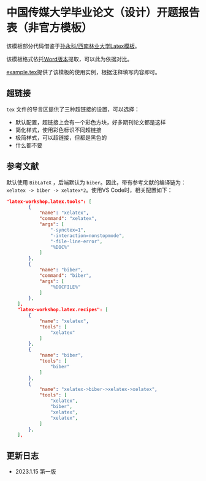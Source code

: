 # 中国传媒大学毕业论文（设计）开题报告表（非官方模板）

该模板部分代码借鉴于[孙永科/西南林业大学Latex模板](https://gitee.com/sunyongke/swfu-latex)。

该模板格式依托[Word版本](word/中国传媒大学毕业论文（设计）开题报告表-模板.docx)提取，可以此为依据对比。

[example.tex](example.tex)提供了该模板的使用实例，根据注释填写内容即可。

## 超链接

`tex` 文件的导言区提供了三种超链接的设置，可以选择：
* 默认配置，超链接上会有一个彩色方块，好多期刊论文都是这样
* 简化样式，使用彩色标识不同超链接
* 极简样式，可以超链接，但都是黑色的
* 什么都不要

## 参考文献

默认使用 `BibLaTeX` ，后端默认为 `biber`。因此，带有参考文献的编译链为：`xelatex -> biber -> xelatex*2`。使用VS Code时，相关配置如下：

```json
"latex-workshop.latex.tools": [
        {
            "name": "xelatex",
            "command": "xelatex",
            "args": [
                "-synctex=1",
                "-interaction=nonstopmode",
                "-file-line-error",
                "%DOC%"
            ]
        },
        {
            "name": "biber",
            "command": "biber",
            "args": [
                "%DOCFILE%"
            ]
        },
    ],
    "latex-workshop.latex.recipes": [
        {
            "name": "xelatex",
            "tools": [
                "xelatex"
            ]
        },
        {
            "name": "biber",
            "tools": [
                "biber"
            ]
        },
        {
            "name": "xelatex->biber->xelatex->xelatex",
            "tools": [
                "xelatex",
                "biber",
                "xelatex",
                "xelatex",
            ]
        },
    ],
```

## 更新日志

* 2023.1.15 第一版